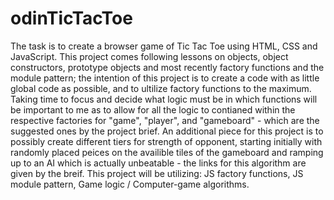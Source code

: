 # odinTicTacToe

The task is to create a browser game of Tic Tac Toe using HTML, CSS and JavaScript. This project comes following lessons on objects, object constructors, prototype objects and most recently factory functions and the module pattern; the intention of this project is to create a code with as little global code as possible, and to ultilize factory functions to the maximum. Taking time to focus and decide what logic must be in which functions will be important to me as to allow for all the logic to contianed within the respective factories for "game", "player", and "gameboard" - which are the suggested ones by the project brief.
An additional piece for this project is to possibly create different tiers for strength of opponent, starting initially with randomly placed peices on the availible tiles of the gameboard and ramping up to an AI which is actually unbeatable - the links for this algorithm are given by the breif.
This project will be utilizing: JS factory functions, JS module pattern, Game logic / Computer-game algorithms.
